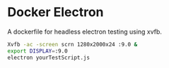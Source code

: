 # Docker Electron
A dockerfile for headless electron testing using xvfb.

```bash
Xvfb -ac -screen scrn 1280x2000x24 :9.0 &
export DISPLAY=:9.0
electron yourTestScript.js
```
